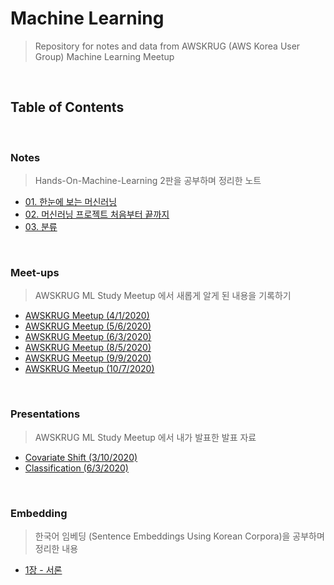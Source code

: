 # Machine Learning

>   Repository for notes and data from AWSKRUG (AWS Korea User Group) Machine
>   Learning Meetup

<br>

## Table of Contents

<br>

### Notes

> Hands-On-Machine-Learning 2판을 공부하며 정리한 노트

- [01. 한눈에 보는 머신러닝](/AWSKRUG_ML_Study/Notes/01_한눈에_보는_머신러닝.md)
- [02. 머신러닝 프로젝트 처음부터 끝까지](/AWSKRUG_ML_Study/Notes/02_end_to_end_machine_learning_project.ipynb)
- [03. 분류](/AWSKRUG_ML_Study/Notes/03_classification.ipynb)

<br>

### Meet-ups

> AWSKRUG ML Study Meetup 에서 새롭게 알게 된 내용을 기록하기

- [AWSKRUG Meetup (4/1/2020)](/AWSKRUG_ML_Study/Meet-ups/meetup_0401.md)
- [AWSKRUG Meetup (5/6/2020)](/AWSKRUG_ML_Study/Meet-ups/meetup_0506.md)
- [AWSKRUG Meetup (6/3/2020)](/AWSKRUG_ML_Study/Meet-ups/meetup_0603.md)
- [AWSKRUG Meetup (8/5/2020)](/AWSKRUG_ML_Study/Meet-ups/meetup_0805.md)
- [AWSKRUG Meetup (9/9/2020)](/AWSKRUG_ML_Study/Meet-ups/meetup_0909.md)
- [AWSKRUG Meetup (10/7/2020)](/AWSKRUG_ML_Study/Meet-ups/meetup_1007.md)

<br>

### Presentations

> AWSKRUG ML Study Meetup 에서 내가 발표한 발표 자료

- [Covariate Shift (3/10/2020)](https://github.com/chloe-codes1/machine-learning/tree/4fa261fc29468241e0b6b201edeeb2a2ce20d05e/AWSKRUG_ML_Study/Presentation/ML_Covariate_Shift.pdf)
- [Classification (6/3/2020)](https://bit.ly/mlstudy-classification)

<br>


### Embedding

> 한국어 임베딩 (Sentence Embeddings Using Korean Corpora)을 공부하며 정리한 내용

- [1장 - 서론](embedding/1장_서론.md)